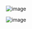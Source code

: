 ![image](https://github.com/user-attachments/assets/d7d71aaf-0d3e-4e18-8ec4-e5f1e769b639)

![image](https://github.com/user-attachments/assets/28d0aa48-2ca8-4274-95e3-24fbb411c675)






